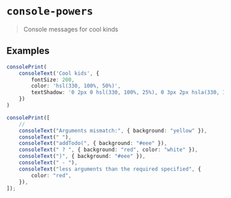 # `console-powers`

> Console messages for cool kinds

<!--
[![Gzipped Size](https://img.shields.io/bundlephobia/minzip/{{data.name}})](https://bundlephobia.com/result?p={{data.name}})
[![Build Status](https://img.shields.io/github/actions/workflow/status/astoilkov/{{data.name}}/main.yml?branch=main)](https://github.com/astoilkov/{{data.name}}/actions/workflows/main.yml)


## Install

```bash
npm install {{data.name}}
```

## Why

## Usage

## API

## Alternatives

## Related

-->

## Examples

```ts
consolePrint(
    consoleText('Cool kids', {
        fontSize: 200,
    	color: 'hsl(330, 100%, 50%)',
    	textShadow: '0 2px 0 hsl(330, 100%, 25%), 0 3px 2px hsla(330, 100%, 15%, 0.5), /* next */ 0 3px 0 hsl(350, 100%, 50%), 0 5px 0 hsl(350, 100%, 25%), 0 6px 2px hsla(350, 100%, 15%, 0.5), /* next */ 0 6px 0 hsl(20, 100%, 50%), 0 8px 0 hsl(20, 100%, 25%), 0 9px 2px hsla(20, 100%, 15%, 0.5), /* next */ 0 9px 0 hsl(50, 100%, 50%), 0 11px 0 hsl(50, 100%, 25%), 0 12px 2px hsla(50, 100%, 15%, 0.5), /* next */ 0 12px 0 hsl(70, 100%, 50%), 0 14px 0 hsl(70, 100%, 25%), 0 15px 2px hsla(70, 100%, 15%, 0.5), /* next */ 0 15px 0 hsl(90, 100%, 50%), 0 17px 0 hsl(90, 100%, 25%), 0 17px 2px hsla(90, 100%, 15%, 0.5)',
    })
)
```

```ts
consolePrint([
    //
    consoleText("Arguments mismatch:", { background: "yellow" }),
    consoleText(" "),
    consoleText("addTodo(", { background: "#eee" }),
    consoleText(" ? ", { background: "red", color: "white" }),
    consoleText(")", { background: "#eee" }),
    consoleText(" - "),
    consoleText("less arguments than the required specified", {
        color: "red",
    }),
]);
```
